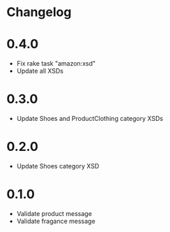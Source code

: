 # Changelog

# 0.4.0
* Fix rake task "amazon:xsd"
* Update all XSDs

# 0.3.0
* Update Shoes and ProductClothing category XSDs

# 0.2.0
* Update Shoes category XSD

# 0.1.0
* Validate product message
* Validate fragance message
